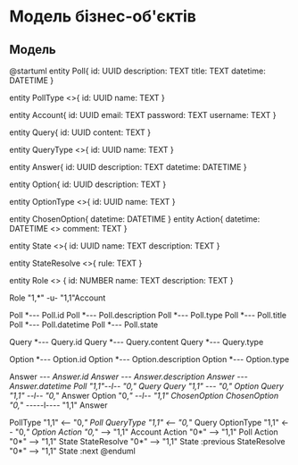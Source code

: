 # Модель бізнес-об'єктів

## Модель

@startuml
entity Poll{
    id: UUID
    description: TEXT
    title: TEXT
    datetime: DATETIME
}

entity PollType <<ENUMERATION>>{
    id: UUID
    name: TEXT
}

entity Account{
    id: UUID
    email: TEXT
    password: TEXT
    username: TEXT
}

entity Query{
    id: UUID
    content: TEXT
}

entity QueryType <<ENUMERATION>>{
    id: UUID
    name: TEXT
}

entity Answer{
    id: UUID
    description: TEXT
    datetime: DATETIME
}

entity Option{
    id: UUID
    description: TEXT
}

entity OptionType <<ENUMERATION>>{
    id: UUID
    name: TEXT
}

entity ChosenOption{
    datetime: DATETIME
}
entity Action{
    datetime: DATETIME <<NULLABLE>>
    comment: TEXT
}

entity State <<ENUMERATION>>{
    id: UUID
    name: TEXT
    description: TEXT
}

entity StateResolve <<ENUMERATION>>{
    rule: TEXT
}

entity Role <<ENUMERATION>> {
    id: NUMBER
    name: TEXT
    description: TEXT
}

Role "1,*" -u- "1,1"Account

Poll *--- Poll.id
Poll *--- Poll.description
Poll *--- Poll.type
Poll *--- Poll.title
Poll *--- Poll.datetime
Poll *--- Poll.state

Query *--- Query.id
Query *--- Query.content
Query *--- Query.type

Option *--- Option.id
Option *--- Option.description
Option *--- Option.type

Answer *--- Answer.id
Answer *--- Answer.description
Answer *--- Answer.datetime
Poll "1,1"--l-- "0,*" Query
Query "1,1" --- "0,*" Option
Query "1,1" --l-- "0,*" Answer
Option "0,*" --l-- "1,1" ChosenOption
ChosenOption "0,*" -----l---- "1,1" Answer

PollType "1,1" <-- "0,*" Poll
QueryType "1,1" <-- "0,*" Query
OptionType "1,1" <-- "0,*" Option
Action "0,*" --> "1,1" Account
Action "0*" --> "1,1" Poll
Action "0*" --> "1,1" State
StateResolve "0*" --> "1,1" State :previous
StateResolve "0*" --> "1,1" State :next
@enduml